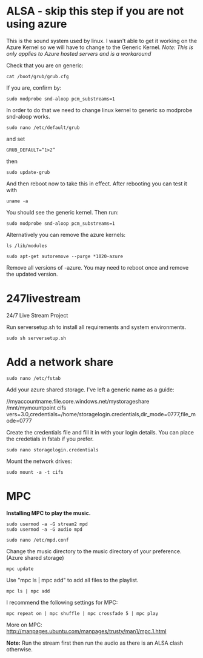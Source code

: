 # ALSA - skip this step if you are not using azure
This is the sound system used by linux. I wasn't able to get it working on the Azure Kernel so we will have to change to the Generic Kernel.
*Note: This is only applies to Azure hosted servers and is a workaround*

Check that you are on generic:

    cat /boot/grub/grub.cfg

If you are, confirm by:

    sudo modprobe snd-aloop pcm_substreams=1


In order to do that we need to change linux kernel to generic so modprobe snd-aloop works.

    sudo nano /etc/default/grub 

and set

    GRUB_DEFAULT=“1>2”
then

    sudo update-grub

And then reboot now to take this in effect. After rebooting you can test it with 

    uname -a

 

You should see the generic kernel. Then run:

    sudo modprobe snd-aloop pcm_substreams=1

Alternatively you can remove the azure kernels:

    ls /lib/modules

    sudo apt-get autoremove --purge *1020-azure

Remove all versions of -azure. You may need to reboot once and remove the updated version.

# 247livestream
24/7 Live Stream Project


Run serversetup.sh to install all requirements and system environments.

    sudo sh serversetup.sh

# Add a network share

    sudo nano /etc/fstab

Add your azure shared storage. I've left a generic name as a guide:

//myaccountname.file.core.windows.net/mystorageshare /mnt/mymountpoint cifs vers=3.0,credentials=/home/storagelogin.credentials,dir_mode=0777,file_mode=0777

Create the credentials file and fill it in with your login details. You can place the credetials in fstab if you prefer.

    sudo nano storagelogin.credentials
Mount the network drives:

    sudo mount -a -t cifs



# MPC
**Installing MPC to play the music.**

    sudo usermod -a -G stream2 mpd
    sudo usermod -a -G audio mpd
    
    sudo nano /etc/mpd.conf

Change the music directory to the music directory of your preference. (Azure shared storage)

    mpc update

Use "mpc ls | mpc add" to add all files to the playlist.

    mpc ls | mpc add

I recommend the following settings for MPC:

    mpc repeat on | mpc shuffle | mpc crossfade 5 | mpc play

More on MPC:
http://manpages.ubuntu.com/manpages/trusty/man1/mpc.1.html


**Note:**
Run the stream first then run the audio as there is an ALSA clash otherwise.


